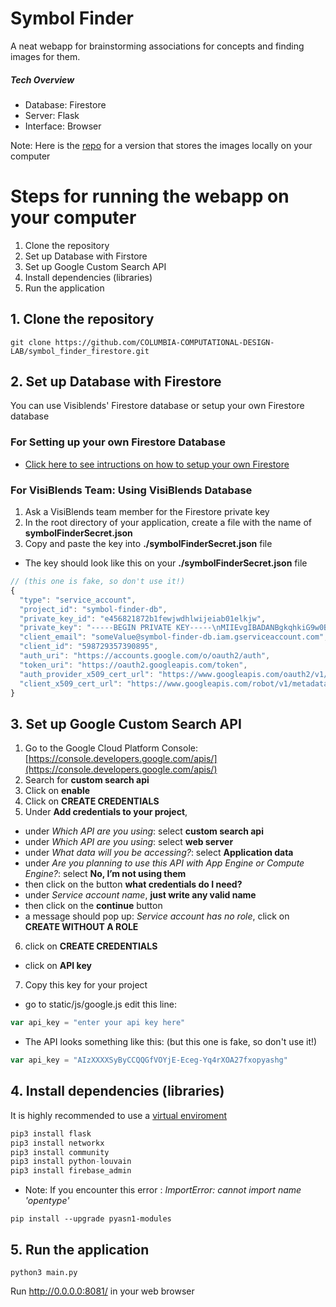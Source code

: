 # Symbol Finder 
A neat webapp for brainstorming associations for concepts and finding images for them. 

##### Tech Overview 
- Database: Firestore 
- Server: Flask 
- Interface:  Browser 

Note: Here is the [repo](https://github.com/savvaspetridis/symbol_finder) for a version that stores the images locally on your computer 

# Steps for running the webapp on your computer 
1. Clone the repository
2. Set up Database with Firstore
3. Set up Google Custom Search API
4. Install dependencies (libraries)
5. Run the application


## 1. Clone the repository
```shell
git clone https://github.com/COLUMBIA-COMPUTATIONAL-DESIGN-LAB/symbol_finder_firestore.git
```
## 2. Set up Database with Firestore

You can use Visiblends' Firestore database or setup your own Firestore database

### For Setting up your own Firestore Database
* [Click here to see intructions on how to setup your own Firestore](https://github.com/COLUMBIA-COMPUTATIONAL-DESIGN-LAB/symbol_finder_firestore/blob/master/SettingFirestore.MD)

### For VisiBlends Team: Using VisiBlends Database
1. Ask a VisiBlends team member for the Firestore private key
2. In the root directory of your application, create a file with the name of **symbolFinderSecret.json** 
3. Copy and paste the key into **./symbolFinderSecret.json** file
- The key should look like this on your **./symbolFinderSecret.json** file 
```js
// (this one is fake, so don't use it!)
{
  "type": "service_account",
  "project_id": "symbol-finder-db",
  "private_key_id": "e456821872b1fewjwdhlwijeiab01elkjw",
  "private_key": "-----BEGIN PRIVATE KEY-----\nMIIEvgIBADANBgkqhkiG9w0BAQEFAASCBKgwggSkAgEAAoIBAQDlH702SkDZgMqH\njM+/pMxW6Gm0k7BbF7vRN34IoijreoijI8AlUE61JuFDW7nG7nSW9q\nJxLBmp0xwUpoi9FPs1guNyjkqdlxp2dv4Llmhg//ySQbn9Zt8GTIAMydlE9S02... V5\n-----END PRIVATE KEY-----\n",
  "client_email": "someValue@symbol-finder-db.iam.gserviceaccount.com",
  "client_id": "598729357390895",
  "auth_uri": "https://accounts.google.com/o/oauth2/auth",
  "token_uri": "https://oauth2.googleapis.com/token",
  "auth_provider_x509_cert_url": "https://www.googleapis.com/oauth2/v1/certs",
  "client_x509_cert_url": "https://www.googleapis.com/robot/v1/metadata/x539/firebase-adminsdk-app-project.iam.gserviceaccount.com"
}

```

## 3. Set up Google Custom Search API
1. Go to the Google Cloud Platform Console: [https://console.developers.google.com/apis/](https://console.developers.google.com/apis/)
2. Search for **custom search api**
3. Click on **enable**
4. Click on **CREATE CREDENTIALS**
5. Under **Add credentials to your project**, 
  -  under *Which API are you using*: select **custom search api**
  -  under *Which API are you using*: select **web server**
  -  under *What data will you be accessing?*: select **Application data**
  -  under *Are you planning to use this API with App Engine or Compute Engine?*: select **No, I’m not using them**
  -  then click on the button **what credentials do I need?**
  -  under *Service account name*, **just write any valid name**
  -  then click on the **continue** button
  -  a message should pop up: *Service account has no role*, click on **CREATE WITHOUT A ROLE**
6. click on **CREATE CREDENTIALS**
  -  click on **API key**
7. Copy this key for your project 
  -  go to static/js/google.js edit this line:
```js
var api_key = "enter your api key here"
```
  -  The API looks something like this: (but this one is fake, so don't use it!)
```js
var api_key = "AIzXXXXSyByCCQQGfVOYjE-Eceg-Yq4rXOA27fxopyashg"
```




## 4. Install dependencies (libraries)
It is highly recommended to use a [virtual enviroment](https://docs.python.org/3/library/venv.html)
```js
pip3 install flask
pip3 install networkx
pip3 install community
pip3 install python-louvain
pip3 install firebase_admin
```

- Note: If you encounter this error : *ImportError: cannot import name 'opentype'*
```
pip install --upgrade pyasn1-modules
```

## 5. Run the application 
```
python3 main.py
```
Run http://0.0.0.0:8081/ in your web browser




